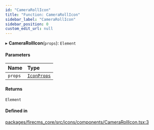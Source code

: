 ```yaml
---
id: "CameraRollIcon"
title: "Function: CameraRollIcon"
sidebar_label: "CameraRollIcon"
sidebar_position: 0
custom_edit_url: null
---
```


▸ **CameraRollIcon**(`props`): `Element`

#### Parameters

| Name | Type |
| :------ | :------ |
| `props` | [`IconProps`](../types/IconProps.md) |

#### Returns

`Element`

#### Defined in

[packages/firecms_core/src/icons/components/CameraRollIcon.tsx:3](https://github.com/FireCMSco/firecms/blob/d45f3739/packages/firecms_core/src/icons/components/CameraRollIcon.tsx#L3)
